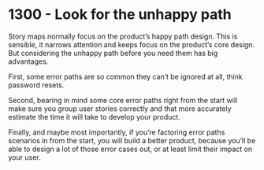 # 1300 - Look for the unhappy path

Story maps normally focus on the productʼs happy path design. This is sensible, it narrows attention and keeps focus on the productʼs core design. But considering the unhappy path before you need them has big advantages.

First, some error paths are so common they canʼt be ignored at all, think password resets.

Second, bearing in mind some core error paths right from the start will make sure you group user stories correctly and that more accurately estimate the time it will take to develop your product. 

Finally, and maybe most importantly, if youʼre factoring error paths scenarios in from the start, you will build a better product, because youʼll be able to design a lot of those error cases out, or at least limit their impact on your user.
